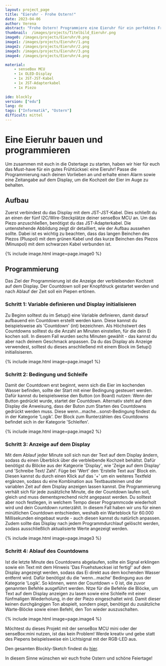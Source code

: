 ```yaml
---
layout: project_page
title: "Eieruhr - Frohe Ostern!"
date: 2023-04-06
author: Verena
abstract: "Frohe Ostern! Programmiere eine Eieruhr für ein perfektes Frühtücksei!"
thumbnail:  /images/projects/Titelbild_Eieruhr.png
image0: /images/projects/Eieruhr/0.png
image1: /images/projects/Eieruhr/1.png
image2: /images/projects/Eieruhr/2.png
image3: /images/projects/Eieruhr/3.png
image4: /images/projects/Eieruhr/4.png

material:
    - senseBox MCU
    - 1x OLED-Display
    - 1x JST-JST-Kabel
    - 1x JST-Adapterkabel
    - 1x Piezo
    
ide: blockly
version: ["edu"]   
lang: de
tags: ["Informatik", "Ostern"]
difficult: mittel
---
```

<head><title>Eieruhr - Frohe Ostern!</title></head>

# Eine Eieruhr bauen und programmieren
Um zusammen mit euch in die Ostertage zu starten, haben wir hier für euch das Must-have für ein gutes Frühtücksei: eine Eieruhr! Passe die Programmierung nach deinen Vorlieben an und erhalte einen Alarm sowie eine Zeitangabe auf dem Display, um die Kochzeit der Eier im Auge zu behalten. 

## Aufbau
Zuerst verbindest du das Display mit dem JST-JST-Kabel. Dies schließt du an einen der fünf I2C/Wire-Steckplätze deiner senseBox MCU an. Um das Piezo anzuschließen, benötigst du das JST-Adapterkabel. Die untenstehende Abbildung zeigt dir detailliert, wie der Aufbau aussehen sollte. Dabei ist es wichtig zu beachten, dass das langen Beinchen des Piezos (Pluspol) mit dem grünen Kabel und das kurze Beinchen des Piezos (Minuspol) mit dem schwarzen Kabel verbunden ist. 

{% include image.html image=page.image0 %}

## Programmierung

Das Ziel der Programmierung ist die Anzeige der verbleibenden Kochzeit auf dem Display. Der Countdown soll per Knopfdruck gestartet werden und nach Ablauf der Zeit soll ein Piepen ertönen.  

### Schritt 1: Variable definieren und Display initialisieren
Zu Beginn solltest du im Setup() eine Variable definieren, damit darauf aufbauend ein Countdown erstellt werden kann. Diese kannst du beispielsweise als 'Countdown' (int) bezeichnen. Als Höchstwert des Countdowns solltest du die Anzahl an Minuten einstellen, für die dein Ei kochen soll. In diesem Fall wurden sechs Minuten gewählt - das kannst du aber nach deinem Geschmack anpassen. Da du das Display als Anzeige verwendest, solltest du dieses anschließend mit einem Block im Setup() initialisiseren. 

{% include image.html image=page.image1 %}

### Schritt 2: Bedingung und Schleife

Damit der Countdown erst beginnt, wenn sich die Eier im kochenden Wasser befinden, sollte der Start mit einer Bedingung gesteuert werden. Dafür kannst du beispielsweise den Button (on Board) nutzen: Wenn der Button gedrückt wurde, startet der Countdown. Alternativ steht auf dem Display die Anweisung, dass der Buton zum Starten des Countdowns gedrückt werden muss. Diese wenn...mache...sonst-Bedingung findest du in der Kategorie 'Logik'. Der Block zum Runterzählen des Countdowns befindet sich in der Kategorie 'Schleifen'.

{% include image.html image=page.image2 %}

### Schritt 3: Anzeige auf dem Display

Mit dem Ablauf jeder Minute soll sich nun der Text auf dem Display ändern, sodass du einen Überblick über die verbleibende Kochzeit behältst. Dafür benötigst du Blöcke aus der Katgeorie 'Display', wie 'Zeige auf dem Display' und 'Schreibe Text/ Zahl'. Füge bei 'Wert' den 'Erstelle Text aus' Block ein. Diesen kannst du durch einen Klick auf das '+' um ein weiteres Textfeld ergänzen, sodass du eine Kombination aus Textbausteinen und der variablen Zeit auf dem Display anzeigen lassen kannst. Die Programmierung verhält sich für jede zusätzliche Minute, die der Countdown laufen soll, gleich und muss dementsprechend nicht angepasst werden. 
Du solltest aber noch festlegen, in welchem Tempo dieser Programmcode wiederholt wird und dein Countdown runterzählt. In diesem Fall haben wir uns für einen minütlichen Countdown entschieden, weshalb ein Warteblock für 60.000 Millisekunden eingebaut wurde - auch diesen kannst du natürlich anpassen. Zudem sollte das Display nach jedem Programmdurchlauf gelöscht werden, sodass ausschließlich aktualisierte Werte angezeigt werden. 

{% include image.html image=page.image3 %}

### Schritt 4: Ablauf des Countdowns
Ist die letzte Minute des Countdowns abgelaufen, sollte ein Signal erklingen sowie ein Text mit dem Hinweis 'Das Fruehstuecksei ist fertig!' auf dem Display angezeigt werden, sodass das Ei direkt aus dem kochenden Wasser entfernt wird. Dafür benötigst du die 'wenn...mache' Bedingung aus der Kategorie 'Logik'. So können, wenn der Countdown = 0 ist, die zuvor genannten Befehle ausgeführt werden. Ntze für die Befehle die Blöcke, um Text auf dem Display anzeigen zu lasen sowie eine Schleife mit einer fünfmaligen Wiederholung, in der der Piezo eingeschaltet wird. Damit dieser keinen durchgängigen Ton abspielt, sondern piept, benötigst du zusätzliche Warte-Blöcke sowie einen Befehl, den Ton wieder auszuschalten.
 

{% include image.html image=page.image4 %}

Möchtest du dieses Projekt mit der senseBox MCU mini oder der senseBox:mini nutzen, ist das kein Problem! Werde kreativ und gebe statt des Piepens beispielsweise ein Lichtsignal mit der RGB-LED aus.


Den gesamten Blockly-Sketch findest du [hier](https://blockly.sensebox.de/gallery/642e7500d2853f0013b357e6).


In diesem Sinne wünschen wir euch frohe Ostern und schöne Feiertage!